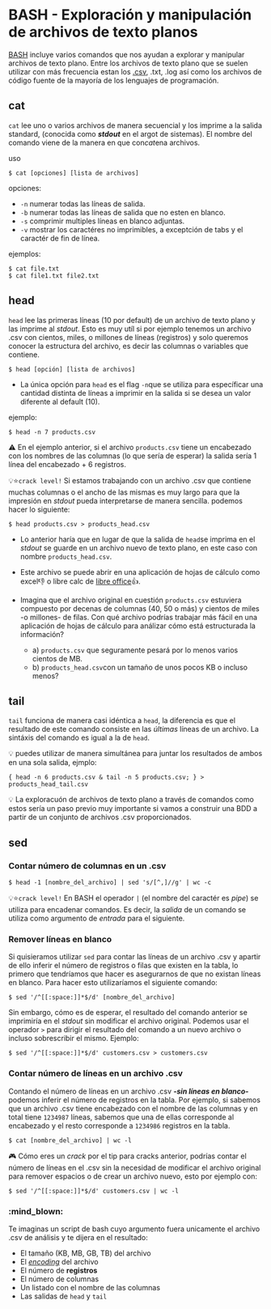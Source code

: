 # BASH - Exploración y manipulación de archivos de texto planos
[BASH](https://github.com/ljperez001/mkiteasy/blob/master/0.1-BASH-Intro.md) incluye varios comandos que nos ayudan a explorar y manipular archivos de texto plano. Entre los archivos de texto plano que se suelen utilizar con más frecuencia estan los [.csv](https://github.com/ljperez001/mkiteasy/blob/master/1.2-SQL-Data_Import_Export.md#archivos-csv), .txt, .log así como los archivos de código fuente de la mayoría de los lenguajes de programación.

## cat
`cat` lee uno o varios archivos de manera secuencial y los imprime a la salida standard, (conocida como ***stdout*** en el argot de sistemas). El nombre del comando viene de la manera en que con*cat*ena archivos.

 uso
 ```command
 $ cat [opciones] [lista de archivos]
 ```
 opciones:
  - `-n` numerar todas las líneas de salida.
  - `-b` numerar todas las líneas de salida que no esten en blanco.
  - `-s` comprimir multiples líneas en blanco adjuntas.
  - `-v` mostrar los caractéres no imprimibles, a exceptción de tabs y el caractér de fin de línea.
  
ejemplos:
```console
$ cat file.txt
$ cat file1.txt file2.txt
```
 
 ## head
 `head` lee las primeras líneas (10 por default) de un archivo de texto plano y las imprime al *stdout*. Esto es muy utíl si por ejemplo tenemos un archivo .csv con cientos, miles, o millones de líneas (registros) y solo queremos conocer la estructura del archivo, es decir las columnas o variables que contiene.

 ```command
 $ head [opción] [lista de archivos]
 ```
- La única opción para `head` es el flag `-n`que se utiliza para específicar una cantidad distinta de líneas a imprimir en la salida si se desea un valor diferente al default (10). 

ejemplo:
```console
$ head -n 7 products.csv
``` 
:warning: En el ejemplo anterior, si el archivo `products.csv` tiene un encabezado con los nombres de las columnas (lo que sería de esperar) la salida sería 1 línea del encabezado + 6 registros.

 :bulb::star:`crack level!` Si estamos trabajando con un archivo .csv que contiene muchas columnas o el ancho de las mismas es muy largo para que la impresión en *stdout* pueda interpretarse de manera sencilla. podemos hacer lo siguiente:
 
  ```console
 $ head products.csv > products_head.csv
 ```
   - Lo anterior haría que en lugar de que la salida de `head`se imprima en el *stdout* se guarde en un archivo nuevo de texto plano, en este caso con nombre `products_head.csv`. 

   - Este archivo se puede abrir en una aplicación de hojas de cálculo como excel:thumbsdown: o libre calc de [libre office](https://www.libreoffice.org/discover/libreoffice/):thumbsup:.
   
   - Imagina que el archivo original en cuestión `products.csv` estuviera compuesto por decenas de columnas (40, 50 o más) y cientos de miles -o millones- de filas. Con qué archivo podrías trabajar más fácil en una aplicación de hojas de cálculo para análizar cómo está estructurada la información? 
      - a) `products.csv` que seguramente pesará por lo menos varios cientos de MB.
      - b) `products_head.csv`con un tamaño de unos pocos KB o incluso menos?
 
 ## tail
 `tail` funciona de manera casi idéntica a `head`, la diferencia es que el resultado de este comando consiste en las *últimas* líneas de un archivo. La sintáxis del comando es igual a la de `head`.
 
 :bulb: puedes utilizar de manera simultánea para juntar los resultados de ambos en una sola salida, ejmplo:
  ```console
 { head -n 6 products.csv & tail -n 5 products.csv; } > products_head_tail.csv 
 ```
 

:bulb: La exploracuón de archivos de texto plano a través de comandos como estos sería un paso previo muy importante si vamos a construir una BDD a partir de un conjunto de archivos .csv proporcionados. 

## sed

### Contar número de columnas en un .csv
```console
$ head -1 [nombre_del_archivo] | sed 's/[^,]//g' | wc -c

```
:bulb::star:`crack level!` En BASH el operador `|` (el nombre del caractér es *pipe*) se utiliza para encadenar comandos. Es decir, la *salida* de un comando se utiliza como argumento de *entrada* para el siguiente.

### Remover líneas en blanco
Si quisieramos utilizar `sed` para contar las líneas de un archivo .csv y apartir de ello inferir el número de registros o filas que existen en la tabla, lo primero que tendríamos que hacer es asegurarnos de que no existan líneas en blanco. Para hacer esto utilizaríamos el siguiente comando:

```console
$ sed '/^[[:space:]]*$/d' [nombre_del_archivo]
```

Sin embargo, cómo es de esperar, el resultado del comando anterior se imprimiría en el *stdout* sin modificar el archivo original. Podemos usar el operador `>` para dirigir el resultado del comando a un nuevo archivo o incluso sobrescribir el mismo. Ejemplo:

```console
$ sed '/^[[:space:]]*$/d' customers.csv > customers.csv
```

### Contar número de líneas en un archivo .csv
Contando el número de líneas en un archivo  .csv ***-sin líneas en blanco-*** podemos inferir el número de registros en la tabla. Por ejemplo, si sabemos que un archivo .csv tiene encabezado con el nombre de las columnas y en total tiene `1234987` líneas, sabemos que una de ellas corresponde al encabezado y el resto corresponde a `1234986` registros en la tabla.

```console
$ cat [nombre_del_archivo] | wc -l
```
:video_game: Cómo eres un *crack* por el tip para cracks anterior, podrías contar el número de líneas en el .csv sin la necesidad de modificar el archivo original para remover espacios o  de crear un archivo nuevo, esto por ejemplo con:

```console
$ sed '/^[[:space:]]*$/d' customers.csv | wc -l
```


### :mind_blown:
Te imaginas un script de bash cuyo argumento fuera unicamente el archivo .csv de análisis y te dijera en el resultado:

 - El tamaño (KB, MB, GB, TB) del archivo 
- El [*encoding*](https://github.com/ljperez001/mkiteasy/blob/master/1.2-SQL-Data_Import_Export.md#archivos-csv) del archivo
 - El número de **registros**
 - El número de columnas
 - Un listado con el nombre de las columnas
 - Las salidas de `head` y `tail`
